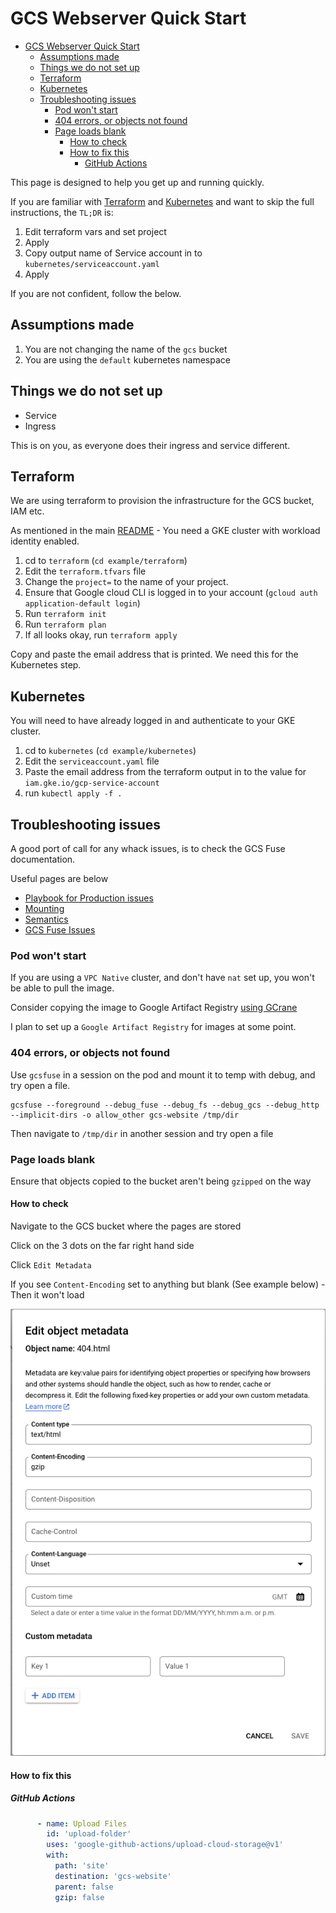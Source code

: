 # GCS Webserver Quick Start


<!-- TOC -->
* [GCS Webserver Quick Start](#gcs-webserver-quick-start)
  * [Assumptions made](#assumptions-made)
  * [Things we do not set up](#things-we-do-not-set-up)
  * [Terraform](#terraform)
  * [Kubernetes](#kubernetes)
  * [Troubleshooting issues](#troubleshooting-issues)
    * [Pod won't start](#pod-wont-start)
    * [404 errors, or objects not found](#404-errors-or-objects-not-found)
    * [Page loads blank](#page-loads-blank)
      * [How to check](#how-to-check)
      * [How to fix this](#how-to-fix-this)
        * [GitHub Actions](#github-actions)
<!-- TOC -->

This page is designed to help you get up and running quickly.

If you are familiar with [Terraform](https://terraform.io) and [Kubernetes](https://kubernetes.io) and want to skip the 
full instructions, the `TL;DR` is:

1. Edit terraform vars and set project
2. Apply
3. Copy output name of Service account in to `kubernetes/serviceaccount.yaml`
4. Apply

If you are not confident, follow the below.

## Assumptions made

1. You are not changing the name of the `gcs` bucket
2. You are using the `default` kubernetes namespace

## Things we do not set up

* Service
* Ingress

This is on you, as everyone does their ingress and service different. 

## Terraform

We are using terraform to provision the infrastructure for the GCS bucket, IAM etc.

As mentioned in the main [README](../README.md#what-you-need-pre-existing) - You need a GKE cluster with workload identity enabled.

1. cd to `terraform` (`cd example/terraform`)
2. Edit the `terraform.tfvars` file
3. Change the `project=` to the name of your project. 
4. Ensure that Google cloud CLI is logged in to your account (`gcloud auth application-default login`)
5. Run `terraform init`
6. Run `terraform plan`
7. If all looks okay, run `terraform apply`

Copy and paste the email address that is printed. We need this for the Kubernetes step.

## Kubernetes

You will need to have already logged in and authenticate to your GKE cluster.

1. cd to `kubernetes` (`cd example/kubernetes`)
2. Edit the `serviceaccount.yaml` file
3. Paste the email address from the terraform output in to the value for `iam.gke.io/gcp-service-account` 
4. run `kubectl apply -f .`


## Troubleshooting issues

A good port of call for any whack issues, is to check the GCS Fuse documentation.

Useful pages are below

* [Playbook for Production issues](https://github.com/GoogleCloudPlatform/gcsfuse/blob/master/docs/playbook.md)
* [Mounting](https://github.com/GoogleCloudPlatform/gcsfuse/blob/master/docs/mounting.md)
* [Semantics](https://github.com/GoogleCloudPlatform/gcsfuse/blob/master/docs/semantics.md)
* [GCS Fuse Issues](https://github.com/GoogleCloudPlatform/gcsfuse/issues?q=is%3Aissue)

### Pod won't start

If you are using a `VPC Native` cluster, and don't have `nat` set up, you won't be able to pull the image.

Consider copying the image to Google Artifact Registry [using GCrane](https://documentation.breadnet.co.uk/kb/docker/copy-containers-between-repos)

I plan to set up a `Google Artifact Registry` for images at some point.

### 404 errors, or objects not found

Use `gcsfuse` in a session on the pod and mount it to temp with debug, and try open a file. 

```shell
gcsfuse --foreground --debug_fuse --debug_fs --debug_gcs --debug_http  --implicit-dirs -o allow_other gcs-website /tmp/dir
```

Then navigate to `/tmp/dir` in another session and try open a file

### Page loads blank

Ensure that objects copied to the bucket aren't being `gzipped` on the way

#### How to check

Navigate to the GCS bucket where the pages are stored

Click on the 3 dots on the far right hand side

Click `Edit Metadata`

If you see `Content-Encoding` set to anything but blank (See example below) - Then it won't load

![Content Encoding](../assets/content-encoding.png)

#### How to fix this

##### GitHub Actions

```yaml
      - name: Upload Files
        id: 'upload-folder'
        uses: 'google-github-actions/upload-cloud-storage@v1'
        with:
          path: 'site'
          destination: 'gcs-website'
          parent: false
          gzip: false
```

